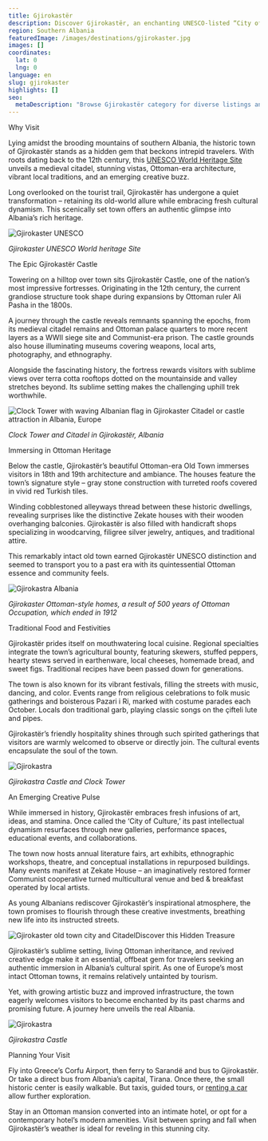 ```yaml
---
title: Gjirokastër
description: Discover Gjirokastër, an enchanting UNESCO-listed “City of Stone” where rich history collides with modern hospitality, from its mighty fortress to vibrant bazaars and festivals.
region: Southern Albania
featuredImage: /images/destinations/gjirokaster.jpg
images: []
coordinates:
  lat: 0
  lng: 0
language: en
slug: gjirokaster
highlights: []
seo:
  metaDescription: "Browse Gjirokastër category for diverse listings and services. Find what you're looking for in Gjirokastër today!"
---
```


Why Visit

Lying amidst the brooding mountains of southern Albania, the historic town of Gjirokastër stands as a hidden gem that beckons intrepid travelers. With roots dating back to the 12th century, this [UNESCO World Heritage Site](https://albaniavisit.com/attractions/unesco-world-heritage-sites/) unveils a medieval citadel, stunning vistas, Ottoman-era architecture, vibrant local traditions, and an emerging creative buzz.

Long overlooked on the tourist trail, Gjirokastër has undergone a quiet transformation – retaining its old-world allure while embracing fresh cultural dynamism. This scenically set town offers an authentic glimpse into Albania’s rich heritage.

![Gjirokaster UNESCO](/images/destinations/Gjirokaster-UNESCO.jpg "Gjirokaster UNESCO")

*Gjirokaster UNESCO World heritage Site*

The Epic Gjirokastër Castle

Towering on a hilltop over town sits Gjirokastër Castle, one of the nation’s most impressive fortresses. Originating in the 12th century, the current grandiose structure took shape during expansions by Ottoman ruler Ali Pasha in the 1800s.

A journey through the castle reveals remnants spanning the epochs, from its medieval citadel remains and Ottoman palace quarters to more recent layers as a WWII siege site and Communist-era prison. The castle grounds also house illuminating museums covering weapons, local arts, photography, and ethnography.

Alongside the fascinating history, the fortress rewards visitors with sublime views over terra cotta rooftops dotted on the mountainside and valley stretches beyond. Its sublime setting makes the challenging uphill trek worthwhile.

![Clock Tower with waving Albanian flag in Gjirokaster Citadel or castle attraction in Albania, Europe](/images/activities/Gjirokastra-Citadel-Castle.jpeg "Gjirokastra Citadel Castle")

*Clock Tower and Citadel in Gjirokastër, Albania*

Immersing in Ottoman Heritage

Below the castle, Gjirokastër’s beautiful Ottoman-era Old Town immerses visitors in 18th and 19th architecture and ambiance. The houses feature the town’s signature style – gray stone construction with turreted roofs covered in vivid red Turkish tiles.

Winding cobblestoned alleyways thread between these historic dwellings, revealing surprises like the distinctive Zekate houses with their wooden overhanging balconies. Gjirokastër is also filled with handicraft shops specializing in woodcarving, filigree silver jewelry, antiques, and traditional attire.

This remarkably intact old town earned Gjirokastër UNESCO distinction and seemed to transport you to a past era with its quintessential Ottoman essence and community feels.

![Gjirokastra Albania](/images/destinations/Gjirokastra.jpg "Gjirokastra")

*Gjirokaster Ottoman-style homes, a result of 500 years of Ottoman Occupation, which ended in 1912*

Traditional Food and Festivities

Gjirokastër prides itself on mouthwatering local cuisine. Regional specialties integrate the town’s agricultural bounty, featuring skewers, stuffed peppers, hearty stews served in earthenware, local cheeses, homemade bread, and sweet figs. Traditional recipes have been passed down for generations.

The town is also known for its vibrant festivals, filling the streets with music, dancing, and color. Events range from religious celebrations to folk music gatherings and boisterous Pazari i Ri, marked with costume parades each October. Locals don traditional garb, playing classic songs on the çifteli lute and pipes.

Gjirokastër’s friendly hospitality shines through such spirited gatherings that visitors are warmly welcomed to observe or directly join. The cultural events encapsulate the soul of the town.

![Gjirokastra](/images/destinations/Gjirokastra.jpeg "Gjirokastra")

*Gjirokastra Castle and Clock Tower*

An Emerging Creative Pulse

While immersed in history, Gjirokastër embraces fresh infusions of art, ideas, and stamina. Once called the ‘City of Culture,’ its past intellectual dynamism resurfaces through new galleries, performance spaces, educational events, and collaborations.

The town now hosts annual literature fairs, art exhibits, ethnographic workshops, theatre, and conceptual installations in repurposed buildings. Many events manifest at Zekate House – an imaginatively restored former Communist cooperative turned multicultural venue and bed & breakfast operated by local artists.

As young Albanians rediscover Gjirokastër’s inspirational atmosphere, the town promises to flourish through these creative investments, breathing new life into its instructed streets.

![Gjirokaster old town city and Citadel](/images/posts/Gjirokaster-old-town-city-and-Citadel.jpeg "Gjirokaster old town city and Citadel")Discover this Hidden Treasure

Gjirokastër’s sublime setting, living Ottoman inheritance, and revived creative edge make it an essential, offbeat gem for travelers seeking an authentic immersion in Albania’s cultural spirit. As one of Europe’s most intact Ottoman towns, it remains relatively untainted by tourism.

Yet, with growing artistic buzz and improved infrastructure, the town eagerly welcomes visitors to become enchanted by its past charms and promising future. A journey here unveils the real Albania.

![Gjirokastra](/images/destinations/gjirokastra-albania.jpeg "gjirokastra albania")

*Gjirokastra Castle*

Planning Your Visit

Fly into Greece’s Corfu Airport, then ferry to Sarandë and bus to Gjirokastër. Or take a direct bus from Albania’s capital, Tirana. Once there, the small historic center is easily walkable. But taxis, guided tours, or [renting a car](https://albaniavisit.com/cars/rental-cars/) allow further exploration.

Stay in an Ottoman mansion converted into an intimate hotel, or opt for a contemporary hotel’s modern amenities. Visit between spring and fall when Gjirokastër’s weather is ideal for reveling in this stunning city.

